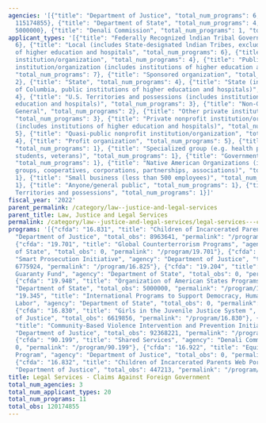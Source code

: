 ```yaml
---
agencies: '[{"title": "Department of Justice", "total_num_programs": 6, "total_obs":
  115174855}, {"title": "Department of State", "total_num_programs": 4, "total_obs":
  5000000}, {"title": "Denali Commission", "total_num_programs": 1, "total_obs": 0}]'
applicant_types: '[{"title": "Federally Recognized lndian Tribal Governments", "total_num_programs":
  6}, {"title": "Local (includes State-designated lndian Tribes, excludes institutions
  of higher education and hospitals", "total_num_programs": 6}, {"title": "Other public
  institution/organization", "total_num_programs": 4}, {"title": "Public nonprofit
  institution/organization (includes institutions of higher education and hospitals)",
  "total_num_programs": 7}, {"title": "Sponsored organization", "total_num_programs":
  2}, {"title": "State", "total_num_programs": 4}, {"title": "State (includes District
  of Columbia, public institutions of higher education and hospitals)", "total_num_programs":
  4}, {"title": "U.S. Territories and possessions (includes institutions of higher
  education and hospitals)", "total_num_programs": 3}, {"title": "Non-Government -
  General", "total_num_programs": 2}, {"title": "Other private institutions/organizations",
  "total_num_programs": 3}, {"title": "Private nonprofit institution/organization
  (includes institutions of higher education and hospitals)", "total_num_programs":
  5}, {"title": "Quasi-public nonprofit institution/organization", "total_num_programs":
  4}, {"title": "Profit organization", "total_num_programs": 5}, {"title": "Individual/Family",
  "total_num_programs": 1}, {"title": "Specialized group (e.g. health professionals,
  students, veterans)", "total_num_programs": 1}, {"title": "Government - General",
  "total_num_programs": 1}, {"title": "Native American Organizations (includes lndian
  groups, cooperatives, corporations, partnerships, associations)", "total_num_programs":
  1}, {"title": "Small business (less than 500 employees)", "total_num_programs":
  1}, {"title": "Anyone/general public", "total_num_programs": 1}, {"title": "U.S.
  Territories and possessions", "total_num_programs": 1}]'
fiscal_year: '2022'
parent_permalink: /category/law--justice-and-legal-services
parent_title: Law, Justice and Legal Services
permalink: /category/law--justice-and-legal-services/legal-services---claims-against-foreign-government
programs: '[{"cfda": "16.831", "title": "Children of Incarcerated Parents ", "agency":
  "Department of Justice", "total_obs": 8963641, "permalink": "/program/16.831"},
  {"cfda": "19.701", "title": "Global Counterterrorism Programs", "agency": "Department
  of State", "total_obs": 0, "permalink": "/program/19.701"}, {"cfda": "16.825", "title":
  "Smart Prosecution Initiative", "agency": "Department of Justice", "total_obs":
  6775924, "permalink": "/program/16.825"}, {"cfda": "19.204", "title": "Fishermen''s
  Guaranty Fund", "agency": "Department of State", "total_obs": 0, "permalink": "/program/19.204"},
  {"cfda": "19.948", "title": "Organization of American States Programs", "agency":
  "Department of State", "total_obs": 5000000, "permalink": "/program/19.948"}, {"cfda":
  "19.345", "title": "International Programs to Support Democracy, Human Rights and
  Labor", "agency": "Department of State", "total_obs": 0, "permalink": "/program/19.345"},
  {"cfda": "16.830", "title": "Girls in the Juvenile Justice System ", "agency": "Department
  of Justice", "total_obs": 6619856, "permalink": "/program/16.830"}, {"cfda": "16.045",
  "title": "Community-Based Violence Intervention and Prevention Initiative", "agency":
  "Department of Justice", "total_obs": 92368221, "permalink": "/program/16.045"},
  {"cfda": "90.199", "title": "Shared Services", "agency": "Denali Commission", "total_obs":
  0, "permalink": "/program/90.199"}, {"cfda": "16.922", "title": "Equitable Sharing
  Program", "agency": "Department of Justice", "total_obs": 0, "permalink": "/program/16.922"},
  {"cfda": "16.832", "title": "Children of Incarcerated Parents Web Portal ", "agency":
  "Department of Justice", "total_obs": 447213, "permalink": "/program/16.832"}]'
title: Legal Services - Claims Against Foreign Government
total_num_agencies: 3
total_num_applicant_types: 20
total_num_programs: 11
total_obs: 120174855
---
```

